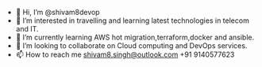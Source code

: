 - 👋 Hi, I’m @shivam8devop
- 👀 I’m interested in travelling and learning latest technologies in telecom and IT.
- 🌱 I’m currently learning AWS hot migration,terraform,docker and ansible.
- 💞️ I’m looking to collaborate on Cloud computing and DevOps services.
- 📫 How to reach me shivam8.singh@outlook.com +91 9140577623

<!---
shivam8devop/shivam8devop is a ✨ special ✨ repository because its `README.md` (this file) appears on your GitHub profile.
You can click the Preview link to take a look at your changes.
--->
